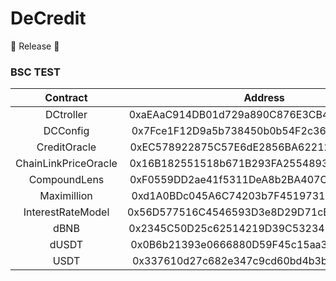 # DeCredit

🎉 Release 🎉
### BSC TEST
|       Contract       |                  Address                   |
| :------------------: | :----------------------------------------: |
| DCtroller | 0xaEAaC914DB01d729a890C876E3CB40F488D1057e |
| DCConfig | 0x7Fce1F12D9a5b738450b0b54F2c36d83D13164F1 |
| CreditOracle | 0xEC578922875C57E6dE2856BA6221232f3C5ac0A5 |
| ChainLinkPriceOracle | 0x16B182551518b671B293FA25548932230d7D229c |
| CompoundLens | 0xF0559DD2ae41f5311DeA8b2BA407CF7A1E664D68 |
| Maximillion | 0xd1A0BDc045A6C74203b7F4519731bD20faF85a8a |
| InterestRateModel | 0x56D577516C4546593D3e8D29D71cBdD73AE77BAE |
| dBNB | 0x2345C50D25c62514219D39C53234FEe24807a839 |
| dUSDT | 0x0B6b21393e0666880D59F45c15aa3F9D9605bE11 |
| USDT | 0x337610d27c682e347c9cd60bd4b3b107c9d34ddd |